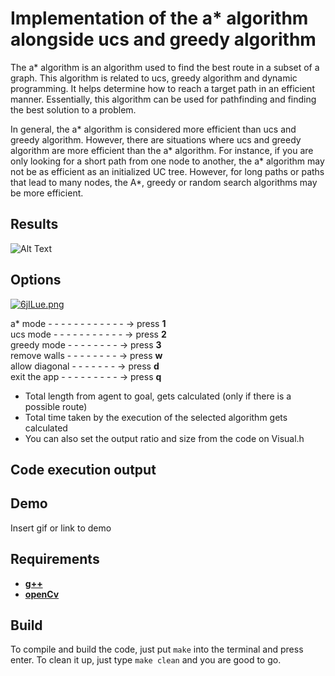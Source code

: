 # Implementation of the a* algorithm alongside ucs and greedy algorithm
The a* algorithm is an algorithm used to find the best route in a subset of a graph. This algorithm is related to ucs, greedy algorithm and dynamic programming. It helps determine how to reach a target path in an efficient manner. Essentially, this algorithm can be used for pathfinding and finding the best solution to a problem.

In general, the a* algorithm is considered more efficient than ucs and greedy algorithm. However, there are situations where ucs and greedy algorithm are more efficient than the a* algorithm. For instance, if you are only looking for a short path from one node to another, the a* algorithm may not be as efficient as an initialized UC tree. However, for long paths or paths that lead to many nodes, the A*, greedy or random search algorithms may be more efficient.


## Results


![Alt Text](https://media3.giphy.com/media/CkhGkcb1cQ2fxyghjg/giphy.gif?cid=790b7611a5476e1cf37b84460a8e69136cb22c71bf294449&rid=giphy.gif&ct=g)


## Options
<a href="https://freeimage.host/"><img src="https://iili.io/6jILue.png" alt="6jILue.png" border="0"></a>

a* mode - - - - - - - - - - - - -> press **1**\
ucs mode - - - - - - - - - - - -> press **2**\
greedy mode - - - - - - - - -> press **3**\
remove walls - - - - - - - - -> press **w**\
allow  diagonal - - - - - - - -> press **d**\
exit the app -  - - - - - - - - -> press **q**


* Total length from agent to goal, gets calculated (only if there is a possible route)
* Total time taken by the execution of the selected algorithm gets calculated
* You can also set the output ratio and size from the code on Visual.h

## Code execution output

## Demo

Insert gif or link to demo


## Requirements

* [**g++**](https://linuxhint.com/install-and-use-g-on-ubuntu/)
* [**openCv**](https://github.com/RandomUserUsingGitHub/PathPlanning2D/blob/develop/PathPlanning-Visualizer/build_requirement.md)
## Build

To compile and build the code, just put ```make``` into the terminal and press enter.
To clean it up, just type ```make clean``` and you are good to go.
